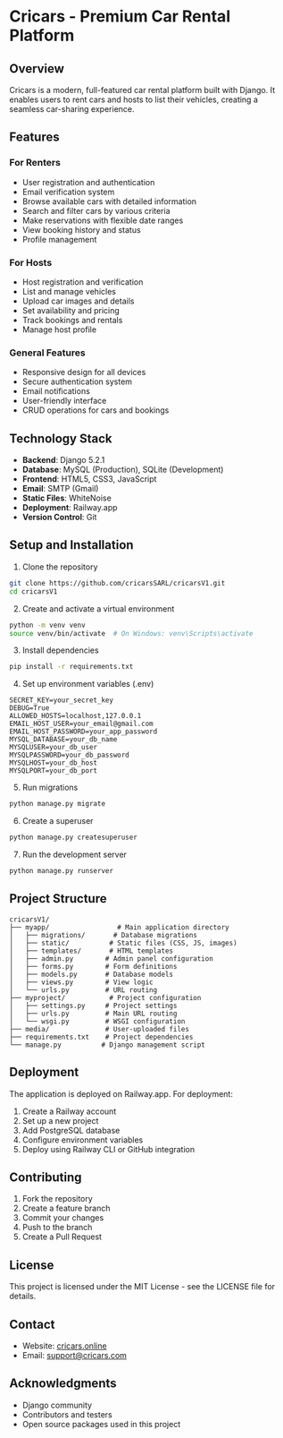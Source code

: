 # Cricars - Premium Car Rental Platform

## Overview
Cricars is a modern, full-featured car rental platform built with Django. It enables users to rent cars and hosts to list their vehicles, creating a seamless car-sharing experience.

## Features

### For Renters
- User registration and authentication
- Email verification system
- Browse available cars with detailed information
- Search and filter cars by various criteria
- Make reservations with flexible date ranges
- View booking history and status
- Profile management

### For Hosts
- Host registration and verification
- List and manage vehicles
- Upload car images and details
- Set availability and pricing
- Track bookings and rentals
- Manage host profile

### General Features
- Responsive design for all devices
- Secure authentication system
- Email notifications
- User-friendly interface
- CRUD operations for cars and bookings

## Technology Stack

- **Backend**: Django 5.2.1
- **Database**: MySQL (Production), SQLite (Development)
- **Frontend**: HTML5, CSS3, JavaScript
- **Email**: SMTP (Gmail)
- **Static Files**: WhiteNoise
- **Deployment**: Railway.app
- **Version Control**: Git

## Setup and Installation

1. Clone the repository
```bash
git clone https://github.com/cricarsSARL/cricarsV1.git
cd cricarsV1
```

2. Create and activate a virtual environment
```bash
python -m venv venv
source venv/bin/activate  # On Windows: venv\Scripts\activate
```

3. Install dependencies
```bash
pip install -r requirements.txt
```

4. Set up environment variables (.env)
```env
SECRET_KEY=your_secret_key
DEBUG=True
ALLOWED_HOSTS=localhost,127.0.0.1
EMAIL_HOST_USER=your_email@gmail.com
EMAIL_HOST_PASSWORD=your_app_password
MYSQL_DATABASE=your_db_name
MYSQLUSER=your_db_user
MYSQLPASSWORD=your_db_password
MYSQLHOST=your_db_host
MYSQLPORT=your_db_port
```

5. Run migrations
```bash
python manage.py migrate
```

6. Create a superuser
```bash
python manage.py createsuperuser
```

7. Run the development server
```bash
python manage.py runserver
```

## Project Structure
```
cricarsV1/
├── myapp/                 # Main application directory
│   ├── migrations/       # Database migrations
│   ├── static/          # Static files (CSS, JS, images)
│   ├── templates/       # HTML templates
│   ├── admin.py        # Admin panel configuration
│   ├── forms.py        # Form definitions
│   ├── models.py       # Database models
│   ├── views.py        # View logic
│   └── urls.py         # URL routing
├── myproject/           # Project configuration
│   ├── settings.py     # Project settings
│   ├── urls.py         # Main URL routing
│   └── wsgi.py         # WSGI configuration
├── media/              # User-uploaded files
├── requirements.txt    # Project dependencies
└── manage.py          # Django management script
```

## Deployment

The application is deployed on Railway.app. For deployment:

1. Create a Railway account
2. Set up a new project
3. Add PostgreSQL database
4. Configure environment variables
5. Deploy using Railway CLI or GitHub integration

## Contributing

1. Fork the repository
2. Create a feature branch
3. Commit your changes
4. Push to the branch
5. Create a Pull Request

## License

This project is licensed under the MIT License - see the LICENSE file for details.

## Contact

- Website: [cricars.online](https://cricars.online)
- Email: support@cricars.com

## Acknowledgments

- Django community
- Contributors and testers
- Open source packages used in this project
